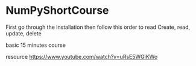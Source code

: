 # NumPyShortCourse

First go through the installation
then follow this order to read
Create, read, update,  delete

basic 15 minutes course 


resource https://www.youtube.com/watch?v=uRsE5WGiKWo
